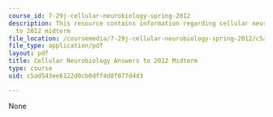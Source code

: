 ```yaml
---
course_id: 7-29j-cellular-neurobiology-spring-2012
description: This resource contains information regarding cellular neurobiology answers
  to 2012 midterm
file_location: /coursemedia/7-29j-cellular-neurobiology-spring-2012/c5ad543ee6122d0cb0dff4d8f077d4d3_MIT7_29JS12_Midterm12Ans.pdf
file_type: application/pdf
layout: pdf
title: Cellular Neurobiology Answers to 2012 Midterm
type: course
uid: c5ad543ee6122d0cb0dff4d8f077d4d3

---
```

None